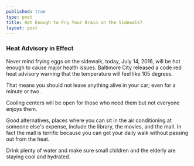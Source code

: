 ```yaml
---
published: true
type: post
title: Hot Enough to Fry Your Brain on the Sidewalk?
layout: post
---
```

### Heat Advisory in Effect
Never mind frying eggs on the sidewalk,  today, July 14, 2016, will be hot enough to cause major health issues.  Baltimore City released a code red heat advisory warning that the temperature will feel like 105 degrees.

That means you should not leave anything alive in your car; even for a minute or two.

Cooling centers will be open for those who need them but not everyone enjoys them.

Good alternatives, places where you can sit in the air conditioning at someone else's expense,  include the library,  the movies, and the mall. In fact the mall is terrific because you can get your daily walk without passing out from the heat.

Drink plenty of water and make sure small children and the elderly are staying cool and hydrated.
